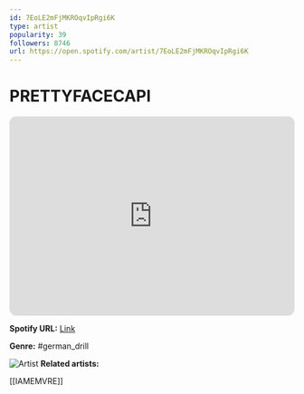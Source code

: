 ```yaml
---
id: 7EoLE2mFjMKROqvIpRgi6K
type: artist
popularity: 39
followers: 8746
url: https://open.spotify.com/artist/7EoLE2mFjMKROqvIpRgi6K
---
```

# PRETTYFACECAPI

<iframe style="border-radius:12px" src="https://open.spotify.com/embed/artist/7EoLE2mFjMKROqvIpRgi6K" width="100%" height="352" frameBorder="0" allowfullscreen="" allow="autoplay; clipboard-write; encrypted-media; fullscreen; picture-in-picture" loading="lazy"></iframe>

**Spotify URL:** [Link](https://open.spotify.com/artist/7EoLE2mFjMKROqvIpRgi6K)

**Genre:**  #german_drill

![Artist](https://i.scdn.co/image/ab6761610000e5eb4e5d75b824f60be300d1a101)
**Related artists:**

[[IAMEMVRE]]
